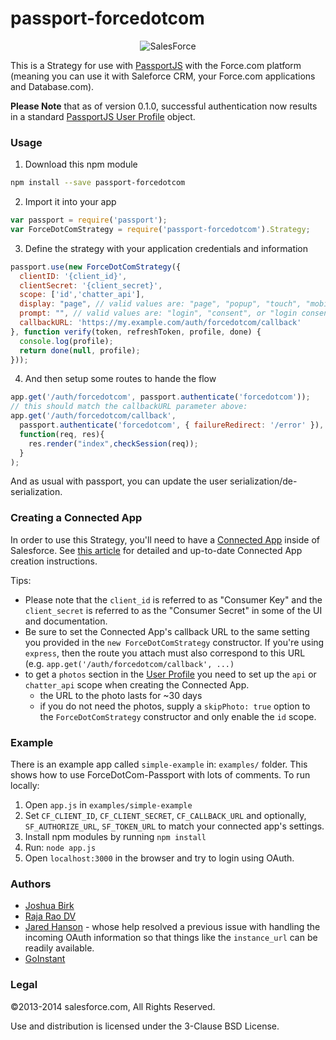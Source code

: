 # passport-forcedotcom

<p align="center">
  <img src="https://raw.github.com/joshbirk/passport-forcedotcom/master/images/sf.png" alt="SalesForce" />
</p>

This is a Strategy for use with [PassportJS](http://passportjs.org) with the
Force.com platform (meaning you can use it with Saleforce CRM, your Force.com
applications and Database.com).

**Please Note** that as of version 0.1.0, successful authentication now results
in a standard [PassportJS User Profile](http://passportjs.org/guide/profile/)
object.

### Usage

1. Download this npm module

```sh
npm install --save passport-forcedotcom
```

2. Import it into your app

```javascript
var passport = require('passport');
var ForceDotComStrategy = require('passport-forcedotcom').Strategy;
```

3. Define the strategy with your application credentials and information

```javascript
passport.use(new ForceDotComStrategy({
  clientID: '{client_id}',
  clientSecret: '{client_secret}',
  scope: ['id','chatter_api'],
  display: "page", // valid values are: "page", "popup", "touch", "mobile"
  prompt: "", // valid values are: "login", "consent", or "login consent"
  callbackURL: 'https://my.example.com/auth/forcedotcom/callback'
}, function verify(token, refreshToken, profile, done) {
  console.log(profile);
  return done(null, profile);
}));
```

4. And then setup some routes to hande the flow

```javascript
app.get('/auth/forcedotcom', passport.authenticate('forcedotcom'));
// this should match the callbackURL parameter above:
app.get('/auth/forcedotcom/callback',
  passport.authenticate('forcedotcom', { failureRedirect: '/error' }),
  function(req, res){
    res.render("index",checkSession(req));
  }
);
```

And as usual with passport, you can update the user serialization/de-serialization.

### Creating a Connected App

In order to use this Strategy, you'll need to have a [Connected
App](https://help.salesforce.com/apex/HTViewHelpDoc?id=connected_app_overview.htm)
inside of Salesforce.  See [this
article](https://help.salesforce.com/apex/HTViewHelpDoc?id=connected_app_create.htm)
for detailed and up-to-date Connected App creation instructions.

Tips:

- Please note that the `client_id` is referred to as "Consumer Key" and the
  `client_secret` is referred to as the "Consumer Secret" in some of the UI and
  documentation.
- Be sure to set the Connected App's callback URL to the same setting you
  provided in the `new ForceDotComStrategy` constructor.  If you're using
  `express`, then the route you attach must also correspond to this URL (e.g.
  `app.get('/auth/forcedotcom/callback', ...)`
- to get a `photos` section in the [User
  Profile](http://passportjs.org/guide/profile/) you need to set up the `api`
  or `chatter_api` scope when creating the Connected App.
  - the URL to the photo lasts for ~30 days
  - if you do not need the photos, supply a `skipPhoto: true` option to the
    `ForceDotComStrategy` constructor and only enable the `id` scope.

### Example

There is an example app called `simple-example` in: `examples/` folder. This shows how to use ForceDotCom-Passport with lots of comments.
To run locally:

1. Open `app.js` in `examples/simple-example`
2. Set `CF_CLIENT_ID`, `CF_CLIENT_SECRET`, `CF_CALLBACK_URL` and optionally, `SF_AUTHORIZE_URL`,  `SF_TOKEN_URL` to match your connected app's settings.
3. Install npm modules by running `npm install`
4. Run: `node app.js`
5. Open `localhost:3000` in the browser and try to login using OAuth.

### Authors

- <a href='https://twitter.com/joshbirk' target='_blank'>Joshua Birk</a>
- <a href='https://twitter.comrajaraodv' target='_blank'> Raja Rao DV </a>
- <a href='https://twitter.com/jaredhanson' target='_blank'>Jared Hanson</a> -
  whose help resolved a previous issue with handling the incoming OAuth
  information so that things like the `instance_url` can be readily available.
- <a href='https://goinstant.com' target='_blank'>GoInstant</a>

### Legal

©2013-2014 salesforce.com, All Rights Reserved.

Use and distribution is licensed under the 3-Clause BSD License.
